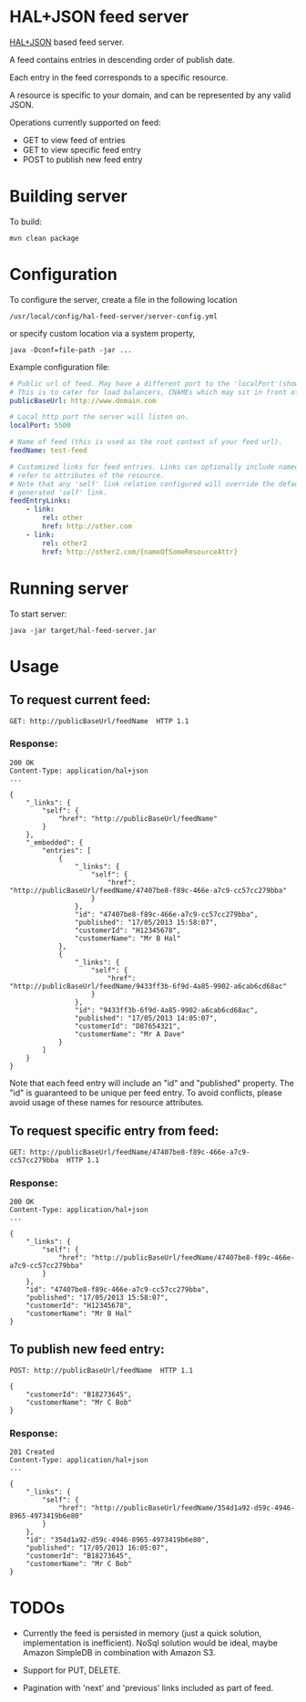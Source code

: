 HAL+JSON feed server
=====================

[HAL+JSON](http://stateless.co/hal_specification.html) based feed server.

A feed contains entries in descending order of publish date.

Each entry in the feed corresponds to a specific resource.

A resource is specific to your domain, and can be represented by any valid JSON.


Operations currently supported on feed:

* GET to view feed of entries
* GET to view specific feed entry
* POST to publish new feed entry


# Building server

To build:

    mvn clean package


# Configuration

To configure the server, create a file in the following location

    /usr/local/config/hal-feed-server/server-config.yml

or specify custom location via a system property,

    java -Dconf=file-path -jar ...


Example configuration file:

```yaml
# Public url of feed. May have a different port to the 'localPort'(shown below).
# This is to cater for load balancers, CNAMEs which may sit in front of your local server.
publicBaseUrl: http://www.domain.com

# Local http port the server will listen on.
localPort: 5500

# Name of feed (this is used as the root context of your feed url).
feedName: test-feed

# Customized links for feed entries. Links can optionally include named parameters that
# refer to attributes of the resource.
# Note that any 'self' link relation configured will override the default
# generated 'self' link.
feedEntryLinks:
    - link:
        rel: other
        href: http://other.com
    - link:
        rel: other2
        href: http://other2.com/{nameOfSomeResourceAttr}
```


# Running server

To start server:

    java -jar target/hal-feed-server.jar


# Usage

## To request current feed:

    GET: http://publicBaseUrl/feedName  HTTP 1.1

### Response:

    200 OK
    Content-Type: application/hal+json
    ...

    {
        "_links": {
            "self": {
                "href": "http://publicBaseUrl/feedName"
            }
        },
        "_embedded": {
            "entries": [
                {
                    "_links": {
                        "self": {
                            "href": "http://publicBaseUrl/feedName/47407be8-f89c-466e-a7c9-cc57cc279bba"
                        }
                    },
                    "id": "47407be8-f89c-466e-a7c9-cc57cc279bba",
                    "published": "17/05/2013 15:58:07",
                    "customerId": "H12345678",
                    "customerName": "Mr B Hal"
                },
                {
                    "_links": {
                        "self": {
                            "href": "http://publicBaseUrl/feedName/9433ff3b-6f9d-4a85-9902-a6cab6cd68ac"
                        }
                    },
                    "id": "9433ff3b-6f9d-4a85-9902-a6cab6cd68ac",
                    "published": "17/05/2013 14:05:07",
                    "customerId": "D87654321",
                    "customerName": "Mr A Dave"
                }
            ]
        }
    }

Note that each feed entry will include an "id" and "published" property.
The "id" is guaranteed to be unique per feed entry.
To avoid conflicts, please avoid usage of these names for resource attributes.

## To request specific entry from feed:

    GET: http://publicBaseUrl/feedName/47407be8-f89c-466e-a7c9-cc57cc279bba  HTTP 1.1

### Response:

    200 OK
    Content-Type: application/hal+json
    ...

    {
        "_links": {
            "self": {
                "href": "http://publicBaseUrl/feedName/47407be8-f89c-466e-a7c9-cc57cc279bba"
            }
        },
        "id": "47407be8-f89c-466e-a7c9-cc57cc279bba",
        "published": "17/05/2013 15:58:07",
        "customerId": "H12345678",
        "customerName": "Mr B Hal"
    }



## To publish new feed entry:

    POST: http://publicBaseUrl/feedName  HTTP 1.1

    {
        "customerId": "B18273645",
        "customerName": "Mr C Bob"
    }

### Response:

    201 Created
    Content-Type: application/hal+json
    ...

    {
        "_links": {
            "self": {
                "href": "http://publicBaseUrl/feedName/354d1a92-d59c-4946-8965-4973419b6e80"
            }
        },
        "id": "354d1a92-d59c-4946-8965-4973419b6e80",
        "published": "17/05/2013 16:05:07",
        "customerId": "B18273645",
        "customerName": "Mr C Bob"
    }


# TODOs

* Currently the feed is persisted in memory (just a quick solution, implementation is inefficient).
  NoSql solution would be ideal, maybe Amazon SimpleDB in combination with Amazon S3.

* Support for PUT, DELETE.

* Pagination with 'next' and 'previous' links included as part of feed.

